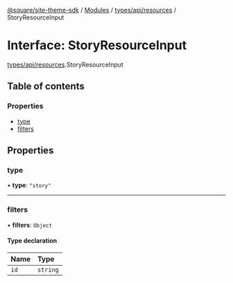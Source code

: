 [@square/site-theme-sdk](../GettingStarted.md) / [Modules](../modules.md) / [types/api/resources](../modules/types_api_resources.md) / StoryResourceInput

# Interface: StoryResourceInput

[types/api/resources](../modules/types_api_resources.md).StoryResourceInput

## Table of contents

### Properties

- [type](types_api_resources.StoryResourceInput.md#type)
- [filters](types_api_resources.StoryResourceInput.md#filters)

## Properties

### type

• **type**: ``"story"``

___

### filters

• **filters**: `Object`

#### Type declaration

| Name | Type |
| :------ | :------ |
| `id` | `string` |
